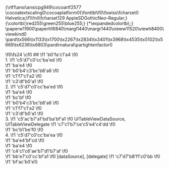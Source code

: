 {\rtf1\ansi\ansicpg949\cocoartf2577
\cocoatextscaling0\cocoaplatform0{\fonttbl\f0\fswiss\fcharset0 Helvetica;\f1\fnil\fcharset129 AppleSDGothicNeo-Regular;}
{\colortbl;\red255\green255\blue255;}
{\*\expandedcolortbl;;}
\paperw11900\paperh16840\margl1440\margr1440\vieww11520\viewh8400\viewkind0
\pard\tx566\tx1133\tx1700\tx2267\tx2834\tx3401\tx3968\tx4535\tx5102\tx5669\tx6236\tx6803\pardirnatural\partightenfactor0

\f0\fs24 \cf0 ## 
\f1 \'b0\'fa\'c1\'a4
\f0 \
1. 
\f1 \'c5\'d7\'c0\'cc\'ba\'ed
\f0  
\f1 \'ba\'e4
\f0  
\f1 \'b0\'b4\'c3\'bc\'b8\'a6
\f0  
\f1 \'c1\'f7\'c1\'a2
\f0  
\f1 \'c3\'df\'b0\'a1
\f0 \
2. 
\f1 \'c5\'d7\'c0\'cc\'ba\'ed
\f0  
\f1 \'ba\'e4
\f0  
\f1 \'bc\'bf
\f0  
\f1 \'b0\'b4\'c3\'bc\'b8\'a6
\f0  
\f1 \'c1\'f7\'c1\'a2
\f0  
\f1 \'c3\'df\'b0\'a1
\f0 \
3. 
\f1 \'c5\'ac\'b7\'a1\'bd\'ba\'bf\'a1
\f0  UITableViewDataSource, UITableViewDelegate 
\f1 \'c7\'c1\'b7\'ce\'c5\'e4\'c4\'dd
\f0  
\f1 \'bc\'b1\'be\'f0
\f0 \
4. 
\f1 \'c5\'d7\'c0\'cc\'ba\'ea
\f0  
\f1 \'ba\'e4\'bf\'cd
\f0  
\f1 \'ba\'e4
\f0  
\f1 \'c4\'c1\'c6\'ae\'b7\'d1\'b7\'af
\f0  
\f1 \'bb\'e7\'c0\'cc\'bf\'a1
\f0  [dataSource], [delegate] 
\f1 \'c7\'d7\'b8\'f1\'c0\'bb
\f0  
\f1 \'bf\'ac\'b0\'e1}